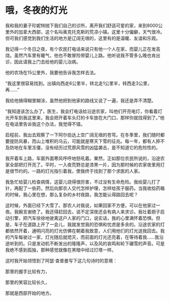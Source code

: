 # 哦，冬夜的灯光

  我和我的妻子珍妮特抛下我们自己的诊所，离开我们舒适可爱的家，来到8000公里外的加拿大西部，这个名叫奥克托克斯的荒凉小镇。这里十分偏僻，天气很冷。但可我们感觉到我们生活的地方是辽阔无垠的，这里有的是温暖、友谊和乐观。 

 我记得一个冬日之夜，有个农民打电话来说只有他一个人在家，而婴儿正在发高烧。虽然汽车里有暖气，他也不敢冒险带婴儿上路。他听说我不管多么晚也肯出诊，因此请我上门去给他的婴儿治病。 

 他的农场在15公里外，我要他告诉我怎样去法。 

 “我这里很容易找到。出镇向西走6公里半，转北走1公里半，转西走3公里，再……” 

 我给他搞得糊里糊涂，虽然他把到他家的路线又说了一遍，我还是弄不清楚。 

 “我知道该怎么办了，医生，我会打电话给沿途农家，叫他们开亮电灯，你看着灯光开车到我这里来，我会把开着车头灯的卡车放在大门口，那样你就找得到了。”他在电话里告诉我这个办法，我觉得不错。 

 启程前，我出去观察了一下阿尔伯达上空广阔无垠的苍穹。在冬季里，我们随时都要提防风暴，而山上堆积的乌云，可能就是寒天下雪的征兆。每一年，都有人猝不及防地在车里冻僵，没有经历过荒原风雪的凶猛袭击，是不知道它的危险性的。 

 我开着车上路，车窗外面寒风呼呼地怒吼着。果然，正如那位农民所说的，沿途农家全部把灯开亮了。平时，一入夜荒野总是漆黑一片，因为那时候的农家夜里用灯是很节约的。一路的灯光指引着我，使我终于找到了那个求医的人家。 

 我急忙给婴儿检查病情，这婴儿烧得很厉害，不过没有生命危险。我给婴儿打了针，再配了一些药，然后向那农人交代怎样护理，怎样给孩子服药。当我收拾药箱的时候，我心里在想，那么复杂的乡村夜路，我怎能认得路回去呢？ 

 这时候，外面已经下大雪了。那农人对我说，如果回家不方便，可以在他家过一夜。我婉言谢绝了。我还得赶回去，说不定深夜还会有病人来求诊。我壮着胆子启动引擎，把汽车徐徐地驶离这户人家的门口，说实话，我的心里满怀着恐惧。但是，车子在道路上开了一会儿，我就发觉我的恐惧和忧虑是多余的。沿途农家的灯都依然开着，通明闪亮的灯光仿佛在朝着我致意，人们用他们的灯光送我回去。我的汽车每驶过一家，灯光随后就熄灭，而前面的灯光还亮着，在等待着我……我沿途听到的。只是发动机不断发出的隆隆声，以及风的哀鸣和轮下碾雪的声音。可是我绝不感到孤独，那种感觉就像在黑暗中经过灯塔一样。 

 这时我开始领悟到了阿瑟·查普曼写下这几句诗时的意境： 

 那里的握手比较有力， 

 那里的笑容比较长久， 

 那就是西部开始的地方。
  
